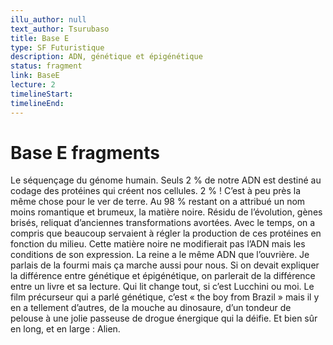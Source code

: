 ```yaml
---
illu_author: null
text_author: Tsurubaso
title: Base E
type: SF Futuristique
description: ADN, génétique et épigénétique
status: fragment
link: BaseE
lecture: 2
timelineStart: 
timelineEnd: 
---
```


# Base E fragments 


Le séquençage du génome humain.
Seuls 2 % de notre ADN est destiné au codage des protéines qui créent nos cellules. 2 % ! C’est à peu près la même chose pour le ver de terre. Au 98 % restant on a attribué un nom moins romantique et brumeux, la matière noire. Résidu de l’évolution, gènes brisés, reliquat d’anciennes transformations avortées. Avec le temps, on a compris que beaucoup servaient à régler la production de ces protéines en fonction du milieu. Cette matière noire ne modifierait pas l’ADN mais les conditions de son expression.
La reine a le même ADN que l’ouvrière. Je parlais de la fourmi mais ça marche aussi pour nous. Si on devait expliquer la différence entre génétique et épigénétique, on parlerait de la différence entre un livre et sa lecture. Qui lit change tout, si c’est Lucchini ou moi. Le film précurseur qui a parlé génétique, c’est « the boy from Brazil » mais il y en a tellement d’autres, de la mouche au dinosaure, d’un tondeur de pelouse à une jolie passeuse de drogue énergique qui la déifie. Et bien sûr en long, et en large : Alien.
